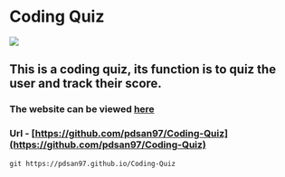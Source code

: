 # Coding Quiz

![](https://i.imgur.com/1gowDNc.png)

## This is a coding quiz, its function is to quiz the user and track their score.

### The website can be viewed [here](https://pdsan97.github.io/Coding-Quiz)

### Url - [https://github.com/pdsan97/Coding-Quiz](https://github.com/pdsan97/Coding-Quiz)


```
git https://pdsan97.github.io/Coding-Quiz
```
